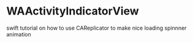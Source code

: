# WAActivityIndicatorView
swift tutorial on how to use CAReplicator to make nice loading spinnner animation
